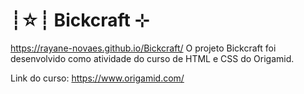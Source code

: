 
# ┊☆┊ Bickcraft ⊹

https://rayane-novaes.github.io/Bickcraft/
O projeto Bickcraft foi desenvolvido como atividade do curso de HTML e CSS do Origamid. 


Link do curso: https://www.origamid.com/

